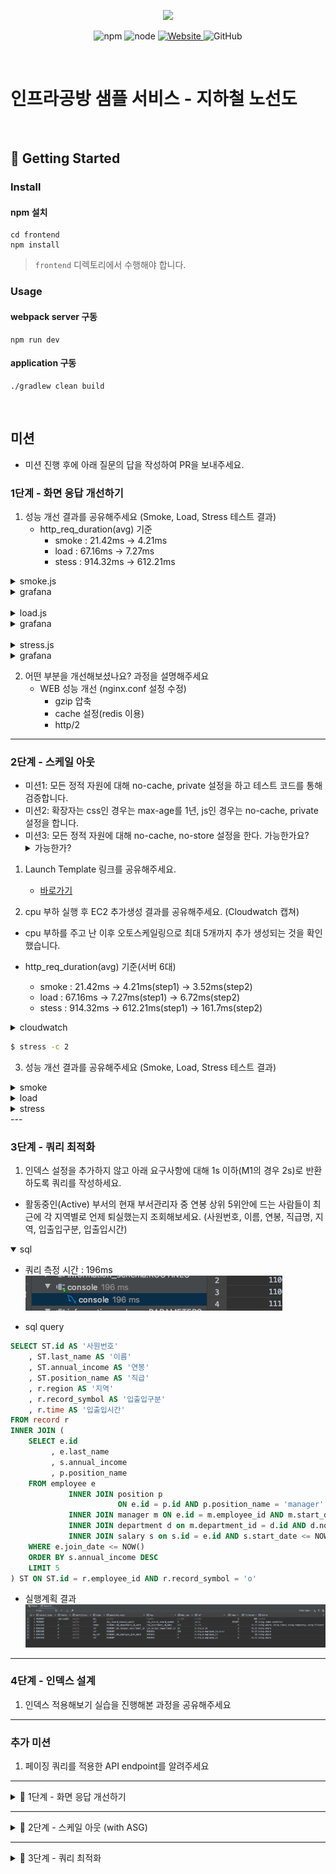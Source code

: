 <p align="center">
    <img width="200px;" src="https://raw.githubusercontent.com/woowacourse/atdd-subway-admin-frontend/master/images/main_logo.png"/>
</p>
<p align="center">
  <img alt="npm" src="https://img.shields.io/badge/npm-%3E%3D%205.5.0-blue">
  <img alt="node" src="https://img.shields.io/badge/node-%3E%3D%209.3.0-blue">
  <a href="https://edu.nextstep.camp/c/R89PYi5H" alt="nextstep atdd">
    <img alt="Website" src="https://img.shields.io/website?url=https%3A%2F%2Fedu.nextstep.camp%2Fc%2FR89PYi5H">
  </a>
  <img alt="GitHub" src="https://img.shields.io/github/license/next-step/atdd-subway-service">
</p>

<br>

# 인프라공방 샘플 서비스 - 지하철 노선도

<br>

## 🚀 Getting Started

### Install
#### npm 설치
```
cd frontend
npm install
```
> `frontend` 디렉토리에서 수행해야 합니다.

### Usage
#### webpack server 구동
```
npm run dev
```
#### application 구동
```
./gradlew clean build
```
<br>

## 미션

* 미션 진행 후에 아래 질문의 답을 작성하여 PR을 보내주세요.


### 1단계 - 화면 응답 개선하기
1. 성능 개선 결과를 공유해주세요 (Smoke, Load, Stress 테스트 결과)
   - http_req_duration(avg) 기준
     - smoke : 21.42ms -> 4.21ms
     - load : 67.16ms -> 7.27ms
     - stess : 914.32ms -> 612.21ms

<details>
<summary>smoke.js</summary>

- smoke.js 실행 이전 결과
```text

          /\      |‾‾| /‾‾/   /‾‾/
     /\  /  \     |  |/  /   /  /
    /  \/    \    |     (   /   ‾‾\
   /          \   |  |\  \ |  (‾)  |
  / __________ \  |__| \__\ \_____/ .io

  execution: local
     script: smoke.js
     output: InfluxDBv1 (http://localhost:8086)

  scenarios: (100.00%) 1 scenario, 1 max VUs, 1m30s max duration (incl. graceful stop):
           * default: 1 looping VUs for 1m0s (gracefulStop: 30s)


running (1m00.1s), 0/1 VUs, 502 complete and 0 interrupted iterations
default ✓ [======================================] 1 VUs  06m30.9s/29m10.0s

     ✓ [Result] Main Page
     ✓ [Result] Login Page
     ✓ [Result] Login
     ✓ [Result] me
     ✓ [Result] Path Page
     ✓ [Result] Search Path

     checks.........................: 100.00% ✓ 3012     ✗ 0
     data_received..................: 3.7 MB  62 kB/s
     data_sent......................: 624 kB  10 kB/s
     http_req_blocked...............: avg=11.98µs  min=1.18µs   med=2.32µs   max=13.82ms  p(90)=3.48µs   p(95)=4.25µs
     http_req_connecting............: avg=951ns    min=0s       med=0s       max=938.6µs  p(90)=0s       p(95)=0s
   ✓ http_req_duration..............: avg=21.42ms  min=887.92µs med=4.03ms   max=534.68ms p(90)=85.41ms  p(95)=104.58ms
       { expected_response:true }...: avg=21.42ms  min=887.92µs med=4.03ms   max=534.68ms p(90)=85.41ms  p(95)=104.58ms
     http_req_failed................: 0.00%   ✓ 0        ✗ 3012
     http_req_receiving.............: avg=63.87µs  min=22.04µs  med=54.16µs  max=4.35ms   p(90)=88.51µs  p(95)=102.86µs
     http_req_sending...............: avg=17.35µs  min=6.2µs    med=12.73µs  max=813.69µs p(90)=25.13µs  p(95)=30.07µs
     http_req_tls_handshaking.......: avg=7.7µs    min=0s       med=0s       max=12.71ms  p(90)=0s       p(95)=0s
     http_req_waiting...............: avg=19.7ms   min=846.43µs med=3.95ms   max=534.58ms p(90)=85.28ms  p(95)=104.49ms
     http_reqs......................: 3012    50.13412/s
     iteration_duration.............: avg=119.66ms min=67.59ms  med=113.65ms max=576.87ms p(90)=156.07ms p(95)=176.29ms
     iterations.....................: 502     8.355687/s
     vus............................: 1       min=1      max=1
     vus_max........................: 1       min=1      max=1
```


- smoke.js 실행 이후 결과
```text

          /\      |‾‾| /‾‾/   /‾‾/
     /\  /  \     |  |/  /   /  /
    /  \/    \    |     (   /   ‾‾\
   /          \   |  |\  \ |  (‾)  |
  / __________ \  |__| \__\ \_____/ .io

  execution: local
     script: smoke.js
     output: InfluxDBv1 (http://localhost:8086)

  scenarios: (100.00%) 1 scenario, 1 max VUs, 1m30s max duration (incl. graceful stop):
           * default: 1 looping VUs for 1m0s (gracefulStop: 30s)

running (1m00.1s), 0/1 VUs, 502 complete and 0 interrupted iterations
default ✓ [======================================] 1 VUs  1m0s

     ✓ [Result] Main Page
     ✓ [Result] Login Page
     ✓ [Result] Login
     ✓ [Result] me
     ✓ [Result] Path Page
     ✓ [Result] Search Path

     checks.........................: 100.00% ✓ 236806     ✗ 0
     data_received..................: 209 MB  534 kB/s
     data_sent......................: 14 MB   37 kB/s
     http_req_blocked...............: avg=6.45µs  min=151ns    med=286ns   max=65.29ms  p(90)=413ns   p(95)=464ns
     http_req_connecting............: avg=1.01µs  min=0s       med=0s      max=27.48ms  p(90)=0s      p(95)=0s
   ✓ http_req_duration..............: avg=4.21ms  min=669.93µs med=1.96ms  max=93.05ms  p(90)=8.82ms  p(95)=11.17ms
       { expected_response:true }...: avg=4.21ms  min=669.93µs med=1.96ms  max=93.05ms  p(90)=8.82ms  p(95)=11.17ms
     http_req_failed................: 0.00%   ✓ 0          ✗ 236806
     http_req_receiving.............: avg=45.48µs min=10.67µs  med=26.9µs  max=47.46ms  p(90)=47.78µs p(95)=62.5µs
     http_req_sending...............: avg=31.97µs min=9.47µs   med=24.55µs max=20.91ms  p(90)=44.46µs p(95)=52.39µs
     http_req_tls_handshaking.......: avg=4.8µs   min=0s       med=0s      max=37.7ms   p(90)=0s      p(95)=0s
     http_req_waiting...............: avg=3.63ms  min=0s       med=1.9ms   max=92.51ms  p(90)=8.74ms  p(95)=11.04ms
     http_reqs......................: 236806  605.839848/s
     iteration_duration.............: avg=22.92ms min=10.35ms  med=19.39ms max=253.69ms p(90)=32.44ms p(95)=46.64ms
     iterations.....................: 39465   100.966486/s
     vus............................: 6       min=1        max=6
     vus_max........................: 14      min=14       max=14
```

</details>


<details>
<summary>grafana</summary>

- 개선 이전 grafana
  ![stress_grafana_before](src/main/resources/image/stress_grafana_before.png)
- 개선 이후 grafana
  ![stress_grafana_after](src/main/resources/image/stress_grafana_after.png)
</details>   

<br>

<details>
<summary>load.js</summary>

- load.js 실행 이전 결과
```text

          /\      |‾‾| /‾‾/   /‾‾/
     /\  /  \     |  |/  /   /  /
    /  \/    \    |     (   /   ‾‾\
   /          \   |  |\  \ |  (‾)  |
  / __________ \  |__| \__\ \_____/ .io

  execution: local
     script: load.js
     output: InfluxDBv1 (http://localhost:8086)

  scenarios: (100.00%) 1 scenario, 14 max VUs, 29m40s max duration (incl. graceful stop):
           * default: Up to 14 looping VUs for 29m10s over 12 stages (gracefulRampDown: 30s, gracefulStop: 30s)


running (29m10.2s), 00/14 VUs, 37082 complete and 0 interrupted iterations
default ✓ [======================================] 00/14 VUs  29m10s

     ✓ [Result] Main Page
     ✓ [Result] Login Page
     ✓ [Result] Login
     ✓ [Result] me
     ✓ [Result] Path Page
     ✓ [Result] Search Path

     checks.........................: 100.00% ✓ 222492     ✗ 0
     data_received..................: 277 MB  158 kB/s
     data_sent......................: 46 MB   26 kB/s
     http_req_blocked...............: avg=8.78µs   min=803ns    med=1.99µs   max=32.76ms p(90)=3.27µs   p(95)=3.91µs
     http_req_connecting............: avg=1.07µs   min=0s       med=0s       max=22.92ms p(90)=0s       p(95)=0s
   ✗ http_req_duration..............: avg=67.16ms  min=723.95µs med=2.64ms   max=5.1s    p(90)=170.61ms p(95)=298.36ms
       { expected_response:true }...: avg=67.16ms  min=723.95µs med=2.64ms   max=5.1s    p(90)=170.61ms p(95)=298.36ms
     http_req_failed................: 0.00%   ✓ 0          ✗ 222492
     http_req_receiving.............: avg=58.66µs  min=13.96µs  med=44.7µs   max=29.76ms p(90)=84.12µs  p(95)=100.26µs
     http_req_sending...............: avg=17.48µs  min=4.7µs    med=11.55µs  max=28.15ms p(90)=24µs     p(95)=28.93µs
     http_req_tls_handshaking.......: avg=4.64µs   min=0s       med=0s       max=31.86ms p(90)=0s       p(95)=0s
     http_req_waiting...............: avg=65.44ms  min=684µs    med=2.58ms   max=5.1s    p(90)=170.53ms p(95)=298.24ms
     http_reqs......................: 222492  127.121754/s
     iteration_duration.............: avg=393.95ms min=59.63ms  med=219.34ms max=5.74s   p(90)=467.89ms p(95)=2.17s
     iterations.....................: 37082   21.186959/s
     vus............................: 1       min=1        max=14
     vus_max........................: 14      min=14       max=14
```

- load.js 실행 이후 결과
```text

          /\      |‾‾| /‾‾/   /‾‾/
     /\  /  \     |  |/  /   /  /
    /  \/    \    |     (   /   ‾‾\
   /          \   |  |\  \ |  (‾)  |
  / __________ \  |__| \__\ \_____/ .io

  execution: local
     script: load.js
     output: InfluxDBv1 (http://localhost:8086)

  scenarios: (100.00%) 1 scenario, 14 max VUs, 29m40s max duration (incl. graceful stop):
           * default: Up to 14 looping VUs for 29m10s over 12 stages (gracefulRampDown: 30s, gracefulStop: 30s)


running (29m10.2s), 00/14 VUs, 37082 complete and 0 interrupted iterations
default ✓ [======================================] 00/14 VUs  29m10s

     ✓ [Result] Main Page
     ✓ [Result] Login Page
     ✓ [Result] Login
     ✓ [Result] me
     ✓ [Result] Path Page
     ✓ [Result] Search Path

     checks.........................: 100.00% ✓ 2166810     ✗ 0
     data_received..................: 1.9 GB  1.1 MB/s
     data_sent......................: 132 MB  75 kB/s
     http_req_blocked...............: avg=9.41µs  min=123ns    med=302ns   max=102.94ms p(90)=398ns   p(95)=440ns
     http_req_connecting............: avg=1µs     min=0s       med=0s      max=32.52ms  p(90)=0s      p(95)=0s
   ✓ http_req_duration..............: avg=7.27ms  min=646.48µs med=3.52ms  max=732.58ms p(90)=16.41ms p(95)=21.24ms
       { expected_response:true }...: avg=7.27ms  min=646.48µs med=3.52ms  max=732.58ms p(90)=16.41ms p(95)=21.24ms
     http_req_failed................: 0.00%   ✓ 0           ✗ 2166810
     http_req_receiving.............: avg=98.8µs  min=10.02µs  med=26.68µs max=76.96ms  p(90)=92µs    p(95)=219.53µs
     http_req_sending...............: avg=32.67µs min=8.54µs   med=22.4µs  max=58.21ms  p(90)=41.64µs p(95)=49.88µs
     http_req_tls_handshaking.......: avg=7.83µs  min=0s       med=0s      max=53.92ms  p(90)=0s      p(95)=0s
     http_req_waiting...............: avg=6.49ms  min=0s       med=3.44ms  max=732.46ms p(90)=16.2ms  p(95)=20.91ms
     http_reqs......................: 2166810 1238.151737/s
     iteration_duration.............: avg=40.4ms  min=9.87ms   med=25.28ms max=1.81s    p(90)=93.51ms p(95)=117.95ms
     iterations.....................: 361135  206.358623/s
     vus............................: 1       min=1         max=14
     vus_max........................: 14      min=14        max=14
```

</details>

<details>
<summary>grafana</summary>

- 개선 이전 grafana
  ![load_grafana_before](src/main/resources/image/load_grafana_before.png)
- 개선 이후 grafana
  ![load_grafana_after](src/main/resources/image/load_grafana_after.png)
</details>

<br>


<details>
<summary>stress.js</summary>

- stress.js 실행 이전 결과
```text

          /\      |‾‾| /‾‾/   /‾‾/
     /\  /  \     |  |/  /   /  /
    /  \/    \    |     (   /   ‾‾\
   /          \   |  |\  \ |  (‾)  |
  / __________ \  |__| \__\ \_____/ .io

  execution: local
     script: stress.js
     output: InfluxDBv1 (http://localhost:8086)

  scenarios: (100.00%) 1 scenario, 384 max VUs, 28m40s max duration (incl. graceful stop):
           * default: Up to 384 looping VUs for 28m10s over 16 stages (gracefulRampDown: 30s, gracefulStop: 30s)


running (1m00.1s), 0/1 VUs, 502 complete and 0 interrupted iterations
default ✓ [======================================] 00/14 VUs  29m10s

     ✓ [Result] Main Page
     ✓ [Result] Login Page
     ✓ [Result] Login
     ✓ [Result] me
     ✓ [Result] Path Page
     ✓ [Result] Search Path

     checks.........................: 99.99% ✓ 264424     ✗ 15
     data_received..................: 330 MB 195 kB/s
     data_sent......................: 55 MB  33 kB/s
     http_req_blocked...............: avg=14.75µs  min=923ns    med=2.06µs  max=50.38ms p(90)=3.37µs  p(95)=4.02µs
     http_req_connecting............: avg=1.51µs   min=0s       med=0s      max=14.78ms p(90)=0s      p(95)=0s
   ✗ http_req_duration..............: avg=914.32ms min=709.84µs med=4.27ms  max=32.18s  p(90)=2.46s   p(95)=3.74s
       { expected_response:true }...: avg=910.6ms  min=709.84µs med=4.27ms  max=32.18s  p(90)=2.46s   p(95)=3.74s
     http_req_failed................: 0.00%  ✓ 23         ✗ 264416
     http_req_receiving.............: avg=58.86µs  min=13.81µs  med=46.47µs max=17.47ms p(90)=87.67µs p(95)=105.56µs
     http_req_sending...............: avg=17.83µs  min=4.8µs    med=12.37µs max=20.79ms p(90)=25.09µs p(95)=32µs
     http_req_tls_handshaking.......: avg=9.85µs   min=0s       med=0s      max=28.24ms p(90)=0s      p(95)=0s
     http_req_waiting...............: avg=912.78ms min=677.02µs med=4.18ms  max=32.18s  p(90)=2.46s   p(95)=3.74s
     http_reqs......................: 264439 156.464657/s
     iteration_duration.............: avg=5.45s    min=56.68ms  med=2.27s   max=1m13s   p(90)=10.37s  p(95)=24.86s
     iterations.....................: 44047  26.06196/s
     vus............................: 1      min=1        max=384
     vus_max........................: 384    min=384      max=384
```


- stress.js 실행 이후 결과
```text

          /\      |‾‾| /‾‾/   /‾‾/
     /\  /  \     |  |/  /   /  /
    /  \/    \    |     (   /   ‾‾\
   /          \   |  |\  \ |  (‾)  |
  / __________ \  |__| \__\ \_____/ .io

  execution: local
     script: stress.js
     output: InfluxDBv1 (http://localhost:8086)

  scenarios: (100.00%) 1 scenario, 384 max VUs, 28m40s max duration (incl. graceful stop):
           * default: Up to 384 looping VUs for 28m10s over 16 stages (gracefulRampDown: 30s, gracefulStop: 30s)


running (1m00.1s), 0/1 VUs, 502 complete and 0 interrupted iterations
default ✓ [======================================] 00/14 VUs  29m10s

     ✓ [Result] Main Page
     ✓ [Result] Login Page
     ✓ [Result] Login
     ✓ [Result] me
     ✓ [Result] Path Page
     ✓ [Result] Search Path

     checks.........................: 100.00% ✓ 2774892     ✗ 0
     data_received..................: 2.4 GB  1.4 MB/s
     data_sent......................: 194 MB  115 kB/s
     http_req_blocked...............: avg=33.71µs  min=136ns    med=308ns    max=472.33ms p(90)=393ns    p(95)=433ns
     http_req_connecting............: avg=2.28µs   min=0s       med=0s       max=125.2ms  p(90)=0s       p(95)=0s
   ✓ http_req_duration..............: avg=871.82ms  min=675.69µs med=53.22ms  max=7.49s    p(90)=175.35ms p(95)=229.8ms
       { expected_response:true }...: avg=612.21ms  min=675.69µs med=53.22ms  max=7.49s    p(90)=175.35ms p(95)=229.8ms
     http_req_failed................: 0.00%   ✓ 0           ✗ 2774892
     http_req_receiving.............: avg=734.29µs min=10.69µs  med=35.86µs  max=163.46ms p(90)=1.07ms   p(95)=2.35ms
     http_req_sending...............: avg=49.86µs  min=8.29µs   med=24.38µs  max=137.8ms  p(90)=44.34µs  p(95)=56.32µs
     http_req_tls_handshaking.......: avg=30.84µs  min=0s       med=0s       max=469.73ms p(90)=0s       p(95)=0s
     http_req_waiting...............: avg=84.7ms   min=0s       med=52.54ms  max=7.49s    p(90)=173.72ms p(95)=227.9ms
     http_reqs......................: 2774892 1641.937747/s
     iteration_duration.............: avg=513.8ms  min=10.49ms  med=388.84ms max=11.09s   p(90)=1.03s    p(95)=1.65s
     iterations.....................: 462482  273.656291/s
     vus............................: 1       min=1         max=384
     vus_max........................: 384     min=384       max=384
```

</details>


<details>
<summary>grafana</summary>

- 개선 이전 grafana
  ![stress_grafana_before](src/main/resources/image/stress_grafana_before.png)
- 개선 이후 grafana
  ![stress_grafana_after](src/main/resources/image/stress_grafana_after.png)
</details>


2. 어떤 부분을 개선해보셨나요? 과정을 설명해주세요
   - WEB 성능 개선 (nginx.conf 설정 수정)
     - gzip 압축
     - cache 설정(redis 이용)
     - http/2
     

---

### 2단계 - 스케일 아웃

* 미션1: 모든 정적 자원에 대해 no-cache, private 설정을 하고 테스트 코드를 통해 검증합니다.
* 미션2: 확장자는 css인 경우는 max-age를 1년, js인 경우는 no-cache, private 설정을 합니다.
* 미션3: 모든 정적 자원에 대해 no-cache, no-store 설정을 한다. 가능한가요?
  <details>
  <summary> 가능한가? </summary>
    HTTP의 스펙이 모든 상황을 완벽하게 대응하고 있지 못하기 때문에 no-cache 또는 no-store만으로는 캐시 무효화를 만족하지 못하는 상황이 있을 수 있습니다.
    따라서 이러한 옵션들을 같이 설정할 수 있음
  </details>


1. Launch Template 링크를 공유해주세요.
    - [바로가기](https://ap-northeast-2.console.aws.amazon.com/ec2/v2/home?region=ap-northeast-2#LaunchTemplateDetails:launchTemplateId=lt-0a51deb0d23640730)

2. cpu 부하 실행 후 EC2 추가생성 결과를 공유해주세요. (Cloudwatch 캡쳐)
- cpu 부하를 주고 난 이후 오토스케일링으로 최대 5개까지 추가 생성되는 것을 확인했습니다.

- http_req_duration(avg) 기준(서버 6대)
  - smoke : 21.42ms -> 4.21ms(step1) -> 3.52ms(step2)
  - load : 67.16ms -> 7.27ms(step1) -> 6.72ms(step2)
  - stess : 914.32ms -> 612.21ms(step1) -> 161.7ms(step2)

<details>
<summary>cloudwatch</summary>

* autosacle server
![img.png](src/main/resources/image/step2/autosacle_server.png)

* cloudwatch_autoscales
![img.png](src/main/resources/image/step2/autoscale_monitoring.png)
</details>


```sh
$ stress -c 2
```

3. 성능 개선 결과를 공유해주세요 (Smoke, Load, Stress 테스트 결과)
<details>
<summary>smoke</summary>
   
* smoke.js
```text

          /\      |‾‾| /‾‾/   /‾‾/
     /\  /  \     |  |/  /   /  /
    /  \/    \    |     (   /   ‾‾\
   /          \   |  |\  \ |  (‾)  |
  / __________ \  |__| \__\ \_____/ .io

  execution: local
     script: smoke.js
     output: InfluxDBv1 (http://localhost:8086)

  scenarios: (100.00%) 1 scenario, 1 max VUs, 1m30s max duration (incl. graceful stop):
           * default: 1 looping VUs for 1m0s (gracefulStop: 30s)


running (1m00.0s), 0/1 VUs, 2738 complete and 0 interrupted iterations
default ✓ [======================================] 1 VUs  1m0s

     ✓ [Result] Main Page
     ✓ [Result] Login Page
     ✓ [Result] Login
     ✓ [Result] me
     ✓ [Result] Path Page
     ✓ [Result] Search Path

     checks.........................: 100.00% ✓ 16428      ✗ 0
     data_received..................: 19 MB   322 kB/s
     data_sent......................: 973 kB  16 kB/s
     http_req_blocked...............: avg=4.46µs  min=259ns    med=464ns   max=21.39ms  p(90)=595ns   p(95)=663ns
     http_req_connecting............: avg=213ns   min=0s       med=0s      max=279.59µs p(90)=0s      p(95)=0s
   ✓ http_req_duration..............: avg=3.52ms  min=537.03µs med=1.65ms  max=859.61ms p(90)=8.42ms  p(95)=9.62ms
       { expected_response:true }...: avg=3.52ms  min=537.03µs med=1.65ms  max=859.61ms p(90)=8.42ms  p(95)=9.62ms
     http_req_failed................: 0.00%   ✓ 0          ✗ 16428
     http_req_receiving.............: avg=52.22µs min=24.26µs  med=45.47µs max=7.82ms   p(90)=66.54µs p(95)=75.04µs
     http_req_sending...............: avg=38.96µs min=18.49µs  med=33.67µs max=4.45ms   p(90)=53.23µs p(95)=61.16µs
     http_req_tls_handshaking.......: avg=2.99µs  min=0s       med=0s      max=11.77ms  p(90)=0s      p(95)=0s
     http_req_waiting...............: avg=3.42ms  min=0s       med=1.56ms  max=859.48ms p(90)=8.32ms  p(95)=9.51ms
     http_reqs......................: 16428   273.717028/s
     iteration_duration.............: avg=21.9ms  min=15.39ms  med=19.95ms max=997.12ms p(90)=28.27ms p(95)=32.96ms
     iterations.....................: 2738    45.619505/s
     vus............................: 1       min=1        max=1
     vus_max........................: 1       min=1        max=1
```

* grafana   
  ![img.png](src/main/resources/image/step2/smoke_grafana.png)
</details>


<details>
<summary>load</summary>

* load.js
```text

          /\      |‾‾| /‾‾/   /‾‾/
     /\  /  \     |  |/  /   /  /
    /  \/    \    |     (   /   ‾‾\
   /          \   |  |\  \ |  (‾)  |
  / __________ \  |__| \__\ \_____/ .io

  execution: local
     script: load.js
     output: InfluxDBv1 (http://localhost:8086)

  scenarios: (100.00%) 1 scenario, 14 max VUs, 29m40s max duration (incl. graceful stop):
           * default: Up to 14 looping VUs for 29m10s over 12 stages (gracefulRampDown: 30s, gracefulStop: 30s)



running (29m10.0s), 00/14 VUs, 224983 complete and 0 interrupted iterations
default ✓ [======================================] 00/14 VUs  29m10s

     ✓ [Result] Main Page
     ✓ [Result] Login Page
     ✗ [Result] Login
      ↳  0% — ✓ 0 / ✗ 224983
     ✓ [Result] me
     ✓ [Result] Path Page
     ✓ [Result] Search Path

     checks.........................: 83.33%  ✓ 1124915    ✗ 224983
     data_received..................: 1.6 GB  907 kB/s
     data_sent......................: 79 MB   45 kB/s
     http_req_blocked...............: avg=13.55µs  min=145ns    med=423ns    max=48.23ms p(90)=537ns    p(95)=608ns
     http_req_connecting............: avg=1.07µs   min=0s       med=0s       max=16.96ms p(90)=0s       p(95)=0s
   ✓ http_req_duration..............: avg=10.46ms  min=495.94µs med=7.1ms    max=1.05s   p(90)=24.26ms  p(95)=29.53ms
       { expected_response:true }...: avg=6.72ms   min=495.94µs med=5.19ms   max=139.5ms p(90)=21.85ms  p(95)=26.43ms
     http_req_failed................: 33.33%  ✓ 449966     ✗ 899932
     http_req_receiving.............: avg=677.45µs min=10.52µs  med=169.97µs max=61.35ms p(90)=1.88ms   p(95)=3.03ms
     http_req_sending...............: avg=112.32µs min=12.41µs  med=32.26µs  max=52.48ms p(90)=101.41µs p(95)=351.24µs
     http_req_tls_handshaking.......: avg=10.96µs  min=0s       med=0s       max=44.58ms p(90)=0s       p(95)=0s
     http_req_waiting...............: avg=9.67ms   min=0s       med=6.05ms   max=1.04s   p(90)=23.59ms  p(95)=28.89ms
     http_reqs......................: 1349898 771.367257/s
     iteration_duration.............: avg=64.84ms  min=10.97ms  med=46.15ms  max=1.12s   p(90)=142.33ms p(95)=165.96ms
     iterations.....................: 224983  128.561209/s
     vus............................: 1       min=1        max=14
     vus_max........................: 14      min=14       max=14

```

* grafana   
  ![img.png](src/main/resources/image/step2/load_grafana.png)
</details>



<details>
<summary>stress</summary>

* stress.js
```text
running (28m10.0s), 000/384 VUs, 238902 complete and 0 interrupted iterations
default ✓ [======================================] 000/384 VUs  28m10s

     ✗ [Result] Main Page
      ↳  99% — ✓ 238834 / ✗ 68
     ✗ [Result] Login Page
      ↳  99% — ✓ 238860 / ✗ 42
     ✗ [Result] Login
      ↳  99% — ✓ 238858 / ✗ 44
     ✓ [Result] me
     ✗ [Result] Path Page
      ↳  99% — ✓ 238747 / ✗ 61
     ✗ [Result] Search Path
      ↳  99% — ✓ 238770 / ✗ 38

     checks.........................: 99.98%  ✓ 1432877    ✗ 253
     data_received..................: 1.8 GB  1.1 MB/s
     data_sent......................: 126 MB  74 kB/s
     http_req_blocked...............: avg=12.5ms   min=0s       med=421ns    max=2.04s    p(90)=565ns    p(95)=703ns
     http_req_connecting............: avg=561.87µs min=0s       med=0s       max=579.57ms p(90)=0s       p(95)=0s
   ✓ http_req_duration..............: avg=161.76ms min=0s       med=107.38ms max=4.35s    p(90)=345.81ms p(95)=463.57ms
       { expected_response:true }...: avg=161.7ms  min=558.28µs med=107.36ms max=4.35s    p(90)=345.66ms p(95)=463.17ms
     http_req_failed................: 0.02%   ✓ 303        ✗ 1432877
     http_req_receiving.............: avg=33.09ms  min=0s       med=13.86ms  max=762.44ms p(90)=94.58ms  p(95)=127.74ms
     http_req_sending...............: avg=14.81ms  min=0s       med=36.86µs  max=4.27s    p(90)=324.88µs p(95)=1.7ms
     http_req_tls_handshaking.......: avg=2.13ms   min=0s       med=0s       max=1.5s     p(90)=0s       p(95)=0s
     http_req_waiting...............: avg=113.86ms min=0s       med=79.99ms  max=1.68s    p(90)=244.41ms p(95)=328.31ms
     http_reqs......................: 1433180 848.012665/s
     iteration_duration.............: avg=995ms    min=17.01ms  med=762.53ms max=8.62s    p(90)=2.16s    p(95)=2.57s
     iterations.....................: 238902  141.358323/s
     vus............................: 1       min=1        max=384
     vus_max........................: 384     min=384      max=384
```

* grafana   
  ![img.png](src/main/resources/image/step2/stress_grafana.png)
</details>
---

### 3단계 - 쿼리 최적화

1. 인덱스 설정을 추가하지 않고 아래 요구사항에 대해 1s 이하(M1의 경우 2s)로 반환하도록 쿼리를 작성하세요.

- 활동중인(Active) 부서의 현재 부서관리자 중 연봉 상위 5위안에 드는 사람들이 최근에 각 지역별로 언제 퇴실했는지 조회해보세요. (사원번호, 이름, 연봉, 직급명, 지역, 입출입구분, 입출입시간)

<details open>
<summary> sql </summary>

* 쿼리 측정 시간 : 196ms   
![img.png](src/main/resources/image/step3/sql_response_time.png)

* sql query
```sql
SELECT ST.id AS '사원번호'
    , ST.last_name AS '이름'
    , ST.annual_income AS '연봉'
    , ST.position_name AS '직급'
    , r.region AS '지역'
    , r.record_symbol AS '입출입구분'
    , r.time AS '입출입시간'
FROM record r
INNER JOIN (
    SELECT e.id
         , e.last_name
         , s.annual_income
         , p.position_name
    FROM employee e
             INNER JOIN position p
                        ON e.id = p.id AND p.position_name = 'manager' AND p.start_date <= NOW() AND p.end_date >= NOW()
             INNER JOIN manager m ON e.id = m.employee_id AND m.start_date <= NOW() and m.end_date >= NOW()
             INNER JOIN department d on m.department_id = d.id AND d.note = 'active'
             INNER JOIN salary s on s.id = e.id AND s.start_date <= NOW() AND s.end_date >= NOW()
    WHERE e.join_date <= NOW()
    ORDER BY s.annual_income DESC
    LIMIT 5
) ST ON ST.id = r.employee_id AND r.record_symbol = 'o'
```

* 실행계획 결과
![실행계획](src/main/resources/image/step3/query_explain.png)
</details>

---

### 4단계 - 인덱스 설계

1. 인덱스 적용해보기 실습을 진행해본 과정을 공유해주세요

---

### 추가 미션

1. 페이징 쿼리를 적용한 API endpoint를 알려주세요

---

<details>
<summary> 🚀 1단계 - 화면 응답 개선하기 </summary>

#### 요구사항
* [x] 부하테스트 각 시나리오의 요청시간을 목푯값 이하로 개선
  * 개선 전 / 후를 직접 계측하여 확인

#### 힌트
1. Reverse Proxy 개선하기
![img.png](src/main/resources/image/img.png)

**gzip 압축**
```
http {
  gzip on; ## http 블록 수준에서 gzip 압축 활성화
  gzip_comp_level 9;
  gzip_vary on;
  gzip_types text/plain text/css application/json application/x-javascript application/javascript text/xml application/xml application/rss+xml text/javascript image/svg+xml application/vnd.ms-fontobject application/x-font-ttf font/opentype;
}
```

**cache**
```
http {
  ## Proxy 캐시 파일 경로, 메모리상 점유할 크기, 캐시 유지기간, 전체 캐시의 최대 크기 등 설정
  proxy_cache_path /tmp/nginx levels=1:2 keys_zone=mycache:10m inactive=10m max_size=200M;

  ## 캐시를 구분하기 위한 Key 규칙
  proxy_cache_key "$scheme$host$request_uri $cookie_user";
  
    server {
        location ~* \.(?:css|js|gif|png|jpg|jpeg)$ {
            proxy_pass http://app;
      
            ## 캐시 설정 적용 및 헤더에 추가
            # 캐시 존을 설정 (캐시 이름)
            proxy_cache mycache;
            # X-Proxy-Cache 헤더에 HIT, MISS, BYPASS와 같은 캐시 적중 상태정보가 설정
            add_header X-Proxy-Cache $upstream_cache_status;
            # 200 302 코드는 20분간 캐싱
            proxy_cache_valid 200 302 10m;    
            # 만료기간을 1 달로 설정
            expires 1M;
            # access log 를 찍지 않는다.
            access_log off;
        }
    }
}    
```

**TLS, HTTP/2 설정**
```
http {
  server {
    listen 80;
    return 301 https://$host$request_uri;
  }
  server {  
  listen 443 ssl http2;
    
    ssl_certificate /etc/letsencrypt/live/[도메인주소]/fullchain.pem;
    ssl_certificate_key /etc/letsencrypt/live/[도메인주소]/privkey.pem;

    # Disable SSL
    ssl_protocols TLSv1 TLSv1.1 TLSv1.2;

    # 통신과정에서 사용할 암호화 알고리즘
    ssl_prefer_server_ciphers on;
    ssl_ciphers ECDH+AESGCM:ECDH+AES256:ECDH+AES128:DH+3DES:!ADH:!AECDH:!MD5;

    # Enable HSTS
    # client의 browser에게 http로 어떠한 것도 load 하지 말라고 규제합니다.
    # 이를 통해 http에서 https로 redirect 되는 request를 minimize 할 수 있습니다.
    add_header Strict-Transport-Security "max-age=31536000" always;
    
    # SSL sessions
    ssl_session_cache shared:SSL:10m;
    ssl_session_timeout 10m; 
  }
}
```
📌 HTTP2.0은 SSL 계층 위에서만 동작합니다.


2. WAS 성능 개선하기
* application server의 경우
  * 작업 스레드풀을 필요 이상으로 크게 설정하면 DB 부하가 증가할 수 있습니다.
  * 애플리케이션 서버가 낼 수 있는 최대 성능을 넘어서는 동시처리 요청이 들어오면 TPS가 증가하지 않은 채 응답시간만 증가하다가 큐가 쌓여 서비스 멈춤현상이 발생할 수 있습니다.
  
성능 튜닝의 한 축은 서비스 간이나 서비스 내에서 반복되는 로직을 제거하는 것입니다. 기존에 작업한 결과를 저장해두었다가 이후에 다시 동일한 작업이 수행되었을 때 결과를 재사용하면 반복되는 로직을 제거할 수 있습니다.   
애플리케이션 캐시를 활용하여 기존에 작업한 결과를 저장해두었다가 이후에 다시 동일한 작업이 수행되었을 때 결과를 재사용하면 반복되는 로직을 제거할 수 있습니다. 또는 병렬 처리 등을 활용하여 `제한된 스레드 수 내에서 자원을 재사용하여 성능을 개선`할 수 있습니다.

A. Spring Data Cache
* Redis Server
```
$ docker pull redis
$ docker run -d -p 6379:6379 redis
```

* application.properties
```
spring.cache.type=redis
spring.redis.host=localhost
spring.redis.port=6379
```

* build.gradle
```
implementation('org.springframework.boot:spring-boot-starter-data-redis')
```

```
@EnableCaching
@Configuration
public class CacheConfig extends CachingConfigurerSupport {

    @Autowired
    RedisConnectionFactory connectionFactory;


    @Bean
    public CacheManager redisCacheManager() {
        RedisCacheConfiguration redisCacheConfiguration = RedisCacheConfiguration.defaultCacheConfig()
            .serializeKeysWith(RedisSerializationContext.SerializationPair.fromSerializer(new StringRedisSerializer()))
            .serializeValuesWith(RedisSerializationContext.SerializationPair.fromSerializer(new GenericJackson2JsonRedisSerializer()));

        RedisCacheManager redisCacheManager = RedisCacheManager.RedisCacheManagerBuilder.
            fromConnectionFactory(connectionFactory).cacheDefaults(redisCacheConfiguration).build();
        return redisCacheManager;
    }
}
```

```
# 메서드 실행 전에 캐시를 확인하여 최소 하나의 캐시가 존재한다면 값을 반환한다.
# SpEL 표현식을 활용하여 조건부 캐싱이 가능하다. 
@Cacheable(value = "line", key = "#id")
public Line getLine(Long id) {

# 메서드 실행에 영향을 주지 않고 캐시를 갱신해야 하는 경우 사용한다.
@CachePut(value = "line", key = "#id")
public void updateLine(Long id, LineRequest lineUpdateRequest) {

# 캐시를 제거할 때 사용한다.
@CacheEvict(value = "line", key = "#id")
public void deleteLineById(Long id) {
```
* ResponseEntity는 Deserialize 되지 않으니 도메인 객체를 직접 반환하거나, Service Layer에 적용하여야 합니다.
* LocalDateTime은 Deserialize 되지 않으니 String으로 변환하여야 합니다.
* Spring AOP의 제약사항을 가집니다.
  * pulbic method에만 사용가능 합니다.
  * 같은 객체내의 method끼리 호출시 AOP가 동작하지 않습니다.
  * Runtime Weaving으로 처리 되기 때문에 약간의 성능저하가 있습니다.

**B. 비동기 처리**
외부 API를 활용할 경우 비동기처리를 하여 병목을 피할 수 있습니다. 또한, Thread pool을 활용하여 Thread를 재사용할 수 있습니다.

**\* blocking vs non-blocking / synchronous vs asynchronous** 
* Synchronous I/O와 Asynchronous I/O
  * 동기 : 작업을 요청한 후 작업의 결과가 나올 때까지 기다린 후 처리 (프로세스는 커널에 지속적으로 I/O 준비사항을 체크)
  * 비동기 : 직전 시스템 호출의 종료가 발생하면 그에 따른 처리를 진행

* Blocking I/O과 Non-Blocking I/O
  * Blocking : 유저 프로세스가 시스템 호출을 하고나서 결과가 반환되기까지 다음 처리로 넘어가지 않음
  * Non-Blocking : 호출한 직후에 프로그램으로 제어가 돌아와서 시스템 호출의 종료를 기다리지 않고 다음 처리로 넘어갈 수 있음

a. @Async
Spring data cache와 마찬가지로 Spring AOP의 제약사항을 가집니다.
```
@Async
public void sendMail(String to, String subject, String contents) {
```

b. 적절한 Thread pool size 구하기
 - https://brainbackdoor.tistory.com/27
```
## CPU 모델명
$ cat /proc/cpuinfo | grep "model name" | uniq -c | awk '{print $5 $6, $7,$8, $9, $10 $11}'

## CPU당 물리 코어 수
$ cat /proc/cpuinfo | grep "cpu cores" | tail -1 | awk '{print $4}'

## 물리 CPU 수 
$ cat /proc/cpuinfo | grep "physical id" | sort -u | wc -l

## 리눅스 전체 코어(프로세스)개수 
$ grep -c processor /proc/cpuinfo
```
* 적절한 스레드 수 = 사용 가능한 코어 수 * (1+대기 시간/서비스 시간)
  * 즉, 적절한 스레드 수는 사용 가능한 코어 수의 1 ~ 2 배 내로 수렴합니다.

대기 시간은 I/O waiting, 원격 서비스에 대한 HTTP response wating 등 작업 하나가 완료되기까지 소모되는 시간을 의미합니다. CPU를 많이 쓰는 계산 작업의 경우 대기를 거의 하지 않으므로 (대기 시간/서비스 시간)의 값이 0에 수렴합니다. 이 경우, 스레드의 수는 사용 가능한 코어의 수와 동일합니다.

c. Thread pool 설정   
@Async에 대한 별도 설정이 없더라도 TaskExecutionAutoConfiguration에 의해 Thread pool이 생성됩니다. 다만, 이 때 설정은 TaskExecutionProperties.Pool에 정의된 설정을 기본으로 따릅니다. 따라서 애플리케이션이 구동되는 상황에 따라 적절히 변경해줍니다.
```
    public static class Pool {
        private int queueCapacity = 2147483647;
        private int coreSize = 8;
        private int maxSize = 2147483647;
        private boolean allowCoreThreadTimeout = true;
        private Duration keepAlive = Duration.ofSeconds(60L);        
```

```
@Configuration 
@EnableAsync 
public class AsyncThreadConfig { 

    @Bean 
    public Executor asyncThreadTaskExecutor() { 
        ThreadPoolTaskExecutor exexcutor = new ThreadPoolTaskExecutor();     
        /* 기본 Thread 사이즈 */
        exexcutor.setCorePoolSize(2); 
        /* 최대 Thread 사이즈 */        
        exexcutor.setMaxPoolSize(4); 
        /* MaxThread가 동작하는 경우 대기하는 Queue 사이즈 */                
        exexcutor.setQueueCapacity(100)
        exexcutor.setThreadNamePrefix("subway-async-"); 
        return exexcutor; 
    } 
}
```

3. Scale out - 초간단 Blue-Green 배포 구성하기
* nomad 를 활용하여 배포 구성을 합니다.
* nomad 도구 사용이 미션의 목표가 아니니, 배포 전략 학습 외의 용도로는 굳이 사용하지 않으셔도 좋습니다.
```
# nomad 설치 및 실행
$ curl -fsSL https://apt.releases.hashicorp.com/gpg | sudo apt-key add -
$ sudo apt-add-repository "deb [arch=amd64] https://apt.releases.hashicorp.com $(lsb_release -cs) main"
$ sudo apt-get update && sudo apt-get install nomad
$ sudo nomad agent -dev -bind=0.0.0.0 > /dev/null 2>&1 &

# nomad 명령어
$ nomad run deploy.nomad
$ watch nomad status app
```
1. 배포하려는 도커 이미지를 빌드합니다.
2. 설정파일의 image 값을 변경한 후, 배포해봅니다.
3. 변경된 버전의 도커 이미지를 빌드하고 설정 파일을 수정해봅니다.
4. [서버 공인 IP]:4646 페이지를 통해 배포과정을 살펴봅니다.

**\* Blue-Green 배포**
* 배포하려는 docker image 이름을 설정하여 작성합니다.
```
$ vi deploy.nomad

job "app" {
  datacenters = ["dc1"]
  type = "service"

  group "app" {
    count = 3

    update {
      max_parallel     = 1
      canary = 3
      min_healthy_time = "10s"
      healthy_deadline = "1m"
      auto_revert      = true
      auto_promote     = true
    }

    task "app" {
      driver = "docker"

      config {
        image = "docker image 이름"
        port_map {
          http = 8080
        }
      }

      resources {
        cpu    = 500 # 500 MHz
        memory = 250 # 256MB

        network {
          mbits = 10
          port "http" {}
        }
      }

      service {
        name = "app"
        tags = ["app"]
        port = "http"

        check {
          name     = "alive"
          type     = "tcp"
          interval = "10s"
          timeout  = "2s"
        }
      }
    }
  }
}
```

**Nginx dynamic port**   
배포시 Port를 동적으로 할당하도록 구성한다면 앞단에 있는 Reverse Proxy 혹은 Load Balancer의 설정도 변경해야 합니다. 이를 위해 Service Discovery인 consul를 활용하여 nginx를 재배포합니다.
```
# consul 설치 및 실행
$ curl -fsSL https://apt.releases.hashicorp.com/gpg | sudo apt-key add -
$ sudo apt-add-repository "deb [arch=amd64] https://apt.releases.hashicorp.com $(lsb_release -cs) main"
$ sudo apt-get update && sudo apt-get install consul
$ consul agent -dev > /dev/null 2>&1 &

$ nomad run nginx.nomad
$ nomad status nginx
...
Allocations
ID        Node ID   Task Group  Version  Desired  Status   Created    Modified
1c1b2f65  5ed4b90d  nginx       16       run      running  3m30s ago  3m17s ago

$ sudo docker ps -a

$ nomad alloc fs 1c1b2f65 nginx/local/load-balancer.conf
upstream backend {
  server 127.0.0.1:21538;
  server 127.0.0.1:31189;
...  
  
$ curl -I localhost
HTTP/1.1 200
Server: nginx/1.19.6
...
```

```
$ vi nginx.nomad

job "nginx" {
  datacenters = ["dc1"]

  group "nginx" {
    count = 1

    task "nginx" {
      driver = "docker"

      config {
        image = "nginx"

	network_mode = "host"

        volumes = [
          "local:/etc/nginx/conf.d",
        ]
      }
      template {
        data = <<EOF
upstream backend {
{{ range service "app" }}
  server {{ .Address }}:{{ .Port }};
{{ else }}server 172.17.0.1:65535; # force a 502
{{ end }}
}

server {
   listen 80;

   location / {
      proxy_pass http://backend;
      proxy_http_version 1.1;
      proxy_set_header Upgrade $http_upgrade;
      proxy_set_header Connection 'upgrade';
      proxy_set_header Host $host;
   }
}
EOF

        destination   = "local/load-balancer.conf"
        change_mode   = "signal"
        change_signal = "SIGHUP"
      }

      resources {
        network {
          mbits = 10

          port "http" {
            static = 80
 	    host_network = "public"
          }
        }
      }

      service {
        name = "nginx"
        port = "http"
      }
    }
  }
}
```

4. 정적 파일 경량화
![img.png](src/main/resources/image/img2.png)

* 미션의 경우 정적 리소스가 많지 않고, 이 과정은 프론트엔드 과정이 아니니, 컨셉만 이해하고 넘어가도록 해요 🙏🏻
* 크롬 브라우저 도구의 Network 탭을 활용하여 실제로 업로드, 다운로드되고 있는 리소스와 각 리소스의 속성(HTTP 헤더, 콘텐츠, 크기 등)을 확인할 수 있으며, 위의 그림과 같이 네트워크 대역폭 제한, 브라우저 캐시 비활성화 등의 설정을 할 수 있습니다. Performance 탭을 활용하면 페이지로드 혹은 사용자 상호작용 후 발생하는 이벤트를 모두 분석할 수 있습니다.

* 번들 크기 줄이기 : 모듈을 필요한 부분만 import하거나 불필요한 라이브러리 제거를 제거 혹은 용량이 작은 라이브러리로 교체하여 성능을 개선합니다.
```
const BundleAnalyzerPlugin = require('webpack-bundle-analyzer').BundleAnalyzerPlugin;

module.exports = {
  plugins : [
    new BundleAnalyzerPlugin()
  ]
}
```

* Code Splitting :
```
const OptimizeCssAssetsPlugin = require('optimize-css-assets-webpack-plugin')
const TerserPlugin = require('terser-webpack-plugin')

module.exports = {
  optimization: {
    splitChunks: {
      chunks: 'all',
      cacheGroups: {
        vendors: {
          test: /[\\/]node_modules[\\/]/,
          name: 'js/vendors'
        }
      }
    },
    minimizer: [
      new TerserPlugin({
        cache: true,
        parallel: true,
        terserOptions: {
          warnings: false,
          compress: {
            warnings: false
          },
          ecma: 6,
          mangle: true
        },
        sourceMap: true
      }),
      new OptimizeCssAssetsPlugin()
    ]
  }
}
```

* Dynamic import
```
const mainRoutes = [
  {
    path: '/',
    component: () => import(/* webpackChunkName: "main" */ '@/views/main/MainPage')
  }
]
```

* 웹 폰트 최적화
```
@font-face {
  font-family: 'hanna';
  src: url(/fonts/BMHANNAPro.otf) format('woff2');
}
```

### 피드백
- reverse proxy개선 후 부하 테스트, was개선 추가해서 부하 테스트를 진행 -> 어디서 성능 개선이 되었는지 파악 용이
  - stress같은 경우에는 시스템의 한계치를 확인하는 테스트이기 때문에 VUser를 증가시키면서 한계를 확인하고 성능 개선 전과 비교했을 때 VUser가 얼마나 증가했는지 확인
</details>

---


<details>
<summary> 🚀 2단계 - 스케일 아웃 (with ASG)</summary>

![img.png](src/main/resources/image/file/second-image-1.png)

지금까지 단일 서버 구성에서 성능 개선을 진행해보았어요.   
단일 사용자에게는 빠르지만 부하가 많아질 경우 속도가 느려질 경우, 확장성에 문제가 있는 경우로 부하분산이 필요합니다.   
원활한 부하분산을 위해 시작 템플릿을 구성해고 Scale out을 해봅니다   


#### * Spring Boot에 컨테이너 설정 및 HTTP 캐싱 적용하기
소스코드는 Spring Boot 학습 저장소의 step1-container-http 브랜치 참고하시면 되어요
- https://github.com/woowacourse/jwp-spring-boot
  * git clone https://github.com/woowacourse/jwp-spring-boot
  * git checkout -t origin/step1-container-http
  
* **캐싱 설정, 테스트 코드**
  * myblog.WebMvcConfig: Spring Boot에서 캐싱, ETag 설정
  * support.handlebars.BlogHandlebarsHelper: 캐싱 무효화를 위한 Handlerbars.java template engine Helper
    * Helper가 사용된 곳은 src/main/resources/templates의 include/header.html에서 확인 가능합니다.
  * myblog.web.StaticResourcesTest: 테스트 코드를 활용해 ETag 학습할 수 있어요.
  
* **미션 요구사항**
  * 미션1: 모든 정적 자원에 대해 no-cache, private 설정을 하고 테스트 코드를 통해 검증합니다.
  * 미션2: 확장자는 css인 경우는 max-age를 1년, js인 경우는 no-cache, private 설정을 합니다.
  * 미션3: 모든 정적 자원에 대해 no-cache, no-store 설정을 한다. 가능한가요?

**Spring Boot에 gzip 설정하기**
```
# gzip 압축
server.compression.enabled: true
server.compression.mime-types: text/html,text/plain,text/css,application/javascript,application/json
server.compression.min-response-size: 500
```

#### 요구사항
* [x] springboot에 HTTP Cache, gzip 설정하기
* [x] Launch Template 작성하기
* [x] Auto Scaling Group 생성하기
* [x] Smoke, Load, Stress 테스트 후 결과를 기록

#### 힌트
아래 설정들은 자신의 상황에 맞게 세팅합니다. 이미지의 정보는 단순 예시입니다.

1. 배포 스크립트 업로드
![img.png](src/main/resources/image/file/second-imgae-2.png)
   * S3 의 nextstep-camp-pro 버킷에 배포 스크립트를 업로드합니다.

2. Launch Template 작성하기
  * Auto Scaling Group에서 자동으로 생성할 EC2 템플릿을 생성합니다.
  1. ubuntu 이미지 선택
![img.png](src/main/resources/image/file/second-image-3.png)
  * 이미지는 최신 버전이 보안상 안전합니다.

  2. EC2 설정
![img.png](src/main/resources/image/file/second-image-4.png)
  * 인스턴스 유형, Key pair, 서브넷, 보안그룹 등을 `WAS에 적용할 정책`을 설정합니다.

  3. IAM 권한 설정
![img.png](src/main/resources/image/file/second-image-5.png)
  * 배포 스크립트를 받기 위해서는 EC2에서 S3로 접근 가능해야 합니다.
  * 사전에 강사가 생성해둔 IAM 역할 `ec2-s3-api` 을 설정합니다.

  4. 배포 명령어 설정
![img.png](src/main/resources/image/file/second-image-6.png)
  * EC2가 정상적으로 실행된 후에 동작해야 할 명령어들을 입력합니다.
  ```
  #!/bin/bash

sudo apt-get update
sudo apt install unzip 
curl "https://awscli.amazonaws.com/awscli-exe-linux-x86_64.zip" -o "awscliv2.zip"
unzip awscliv2.zip
sudo ./aws/install

sudo -i -u ubuntu aws s3 cp s3://nextstep-camp-pro/[자신의스크립트] /home/ubuntu
sudo -i -u ubuntu chmod 755 /home/ubuntu/[자신의스크립트] 
sudo -i -u ubuntu /bin/bash /home/ubuntu/[자신의스크립트] 

  ```

3. Auto Scaling Group 생성
   1. Launch Template 설정
   ![img.png](src/main/resources/image/file/second-image-7.png)
  * Launch Template 보안 패치 등의 이유로 버전이 바뀐다면 추후 Auto scaling group 상 템플릿 버전만 바꿔도 보안 패치가 이루어집니다.
  
  2. 네트워크 설정
![img.png](src/main/resources/image/file/second-image-8.png)
  * 자신의 VPC 인지 다시 확인합니다. 설정되어 있지 않다면, 여기서 설정합니다.
  * WAS 용도로 사용할 예정이므로 외부망 2개 서브넷을 설정해줍니다.

  3. 로드밸런서 생성
![img.png](src/main/resources/image/file/second-image-12.png)
     * EC2 앞단에 부하분산 용도의 로드밸런서를 생성합니다.
     * Application Load Balancer 로 생성해야 이 후 WAF 등을 추가할 수 있습니다.

  4. 타겟 대상 생성
     ![img.png](src/main/resources/image/file/second-image-9.png)
     * 로드밸런서의 트래픽을 전달할 대상그룹을 생성합니다.
     * 우리가 앞서 작성해둔 LaunchTemplate을 통해 생성되는 EC2 인스턴스가 타겟 대상 그룹에 속하게 됩니다. 

  5. 그룹 크기 설정
  ![img.png](src/main/resources/image/file/second-image-10.png)
     * 생성하길 희망하는 EC2 인스턴스 갯수, 최소 갯수, 최대 갯수 등을 설정합니다. 사용하지 않는다면 0으로 두어도 좋습니다.

  6. 임계값 설정
![img.png](src/main/resources/image/file/second-image-11.png)
     * CPU 사용률, 네트워크 트래픽 등 특정 지표가 임계값에 이르면 EC2 인스턴스를 증설하도록 구성할 수 있어요.

  7. 종료 정책 구성
![img.png](src/main/resources/image/file/second-image-13.png)

* 이 정책은 Auto Scaling Group 을 생성한 후에 편집을 통해 설정할 수 있어요.
* 기본 정책으로 둔다면, 그룹 크기를 줄일 때 임의로 서버를 종료시킵니다.
* Launch Template 버전, 오래전에 생성된 인스턴스 순으로 먼저 종료시키도록 종료 정책을 구성해봅니다.

4. DNS 설정
이제 DNS에는 CNAME으로 ALB도메인을 설정합니다.

5. TLS설정하기
기존에 생성한 인증서를 ACM에 가져옵니다.
![img.png](src/main/resources/image/file/second-image-15.png)
BEGIN CERTIFICATE와 END CERTIFICATE 까지 포함하여야 합니다.
   * 인증서 본문 -> cert.pem
   * 프라이빗 키 -> privkey.pem
   * 체인 -> chain.pem

* ALB에 인증서 적용하기
![img.png](src/main/resources/image/file/second-image-14.png)

</details>

---

<details> 
<summary>🚀 3단계 - 쿼리 최적화</summary>

#### 실습환경 세팅
```
$ docker run -d -p 23306:3306 brainbackdoor/data-tuning:0.0.3
```

#### 요구사항
* [x] 활동중인(Active) 부서의 현재 부서관리자(manager) 중 연봉 상위 5위안에 드는 사람들이 최근에 각 지역별로 언제 퇴실(O)했는지 조회해보세요.
  (사원번호, 이름, 연봉, 직급명, 지역, 입출입구분, 입출입시간)
* [x] 인덱스 설정을 추가하지 않고 200ms 이하로 반환합니다.
    * M1의 경우엔 시간 제약사항을 달성하기 어렵습니다. 2s를 기준으로 해보시고 어렵다면, 일단 리뷰요청 부탁드려요
    * 급여 테이블의 사용여부 필드는 사용하지 않습니다. 현재 근무중인지 여부는 종료일자 필드로 판단해주세요.
</details>
